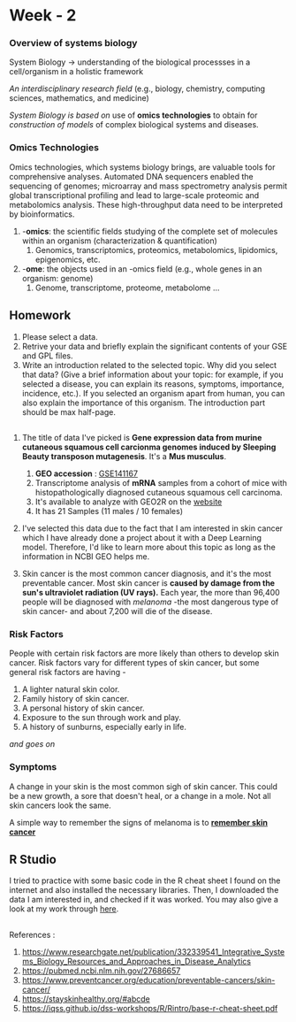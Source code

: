 # Week - 2  

### Overview of systems biology
System Biology -> understanding of the biological processses in a cell/organism in a holistic framework

_An interdisciplinary research field_ (e.g., biology, chemistry, computing sciences, mathematics, and medicine)

_System Biology is based on_ use of **omics technologies** to obtain for _construction of models_ of complex biological systems and diseases.

###  Omics Technologies

Omics technologies, which systems biology brings, are valuable tools for comprehensive analyses. Automated DNA sequencers enabled the sequencing of genomes; microarray and mass spectrometry analysis permit global transcriptional profiling and lead to large-scale proteomic and metabolomics analysis. These high-throughput data need to be interpreted by bioinformatics. 

1. -**omics**: the scientific fields studying of the complete set of molecules within an organism (characterization & quantification)
    1. Genomics, transcriptomics, proteomics, metabolomics, lipidomics, epigenomics, etc.
1. -**ome**: the objects used in an -omics field (e.g., whole genes in an organism: genome)
    1. Genome, transcriptome, proteome, metabolome ...

## Homework

1. Please select a data.
1. Retrive your data and briefly explain the significant contents of your GSE and GPL files.
1. Write an introduction related to the selected topic. Why did you select that data? (Give a brief information about your topic: for example, if you selected a disease, you can explain its reasons, symptoms, importance, incidence, etc.). If you selected an organism apart from human, you can also explain the importance of this organism. The introduction part should be max half-page.

##

1. The title of data I've picked is __Gene expression data from murine cutaneous squamous cell carcionma genomes induced by Sleeping Beauty transposon mutagenesis__. It's a **Mus musculus**. 
    1. **GEO accession** : [GSE141167](https://www.ncbi.nlm.nih.gov/geo/query/acc.cgi?acc=GSE141167)
    1.  Transcriptome analysis of **mRNA** samples from a cohort of mice with histopathologically diagnosed cutaneous squamous cell carcinoma.
    1. It's available to analyze with GEO2R on the [website](https://www.ncbi.nlm.nih.gov/geo/query/acc.cgi?acc=GSE141167)
    1. It has 21 Samples (11 males / 10 females)
1. I've selected this data due to the fact that I am interested in skin cancer which I have already done a project about it with a Deep Learning model. Therefore, I'd like to learn more about this topic as long as the information in NCBI GEO helps me.

1. Skin cancer is the most common cancer diagnosis, and it's the most preventable cancer. Most skin cancer is **caused by damage from the sun's ultraviolet radiation (UV rays).** Each year, the more than 96,400 people will be diagnosed with _melanoma_ -the most dangerous type of skin cancer- and about 7,200 will die of the disease.

### Risk Factors
People with certain risk factors are more likely than others to develop skin cancer. Risk factors vary for different types of skin cancer, but some general risk factors are having -
1. A lighter natural skin color.
1. Family history of skin cancer.
1. A personal history of skin cancer.
1. Exposure to the sun through work and play.
1. A history of sunburns, especially early in life.

_and goes on_

### Symptoms
A change in your skin is the most common sigh of skin cancer. This could be a new growth, a sore that doesn't heal, or a change in a mole. Not all skin cancers look the same.

A simple way to remember the signs of melanoma is to [**remember skin cancer**](https://stayskinhealthy.org/#abcde)


## R Studio

I tried to practice with some basic code in the R cheat sheet I found on the internet and also installed the necessary libraries. Then, I downloaded the data I am interested in, and checked if it was worked. You may also give a look at my work through [here](Day-6.R).



## 
References :
1. https://www.researchgate.net/publication/332339541_Integrative_Systems_Biology_Resources_and_Approaches_in_Disease_Analytics
2. https://pubmed.ncbi.nlm.nih.gov/27686657
3. https://www.preventcancer.org/education/preventable-cancers/skin-cancer/
4. https://stayskinhealthy.org/#abcde
5. https://iqss.github.io/dss-workshops/R/Rintro/base-r-cheat-sheet.pdf

